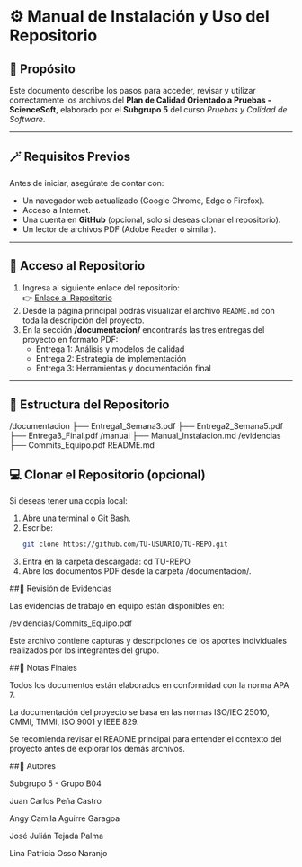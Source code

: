 # ⚙️ Manual de Instalación y Uso del Repositorio

## 🧩 Propósito
Este documento describe los pasos para acceder, revisar y utilizar correctamente los archivos del **Plan de Calidad Orientado a Pruebas - ScienceSoft**, elaborado por el **Subgrupo 5** del curso *Pruebas y Calidad de Software*.

---

## 🪄 Requisitos Previos
Antes de iniciar, asegúrate de contar con:
- Un navegador web actualizado (Google Chrome, Edge o Firefox).  
- Acceso a Internet.  
- Una cuenta en **GitHub** (opcional, solo si deseas clonar el repositorio).  
- Un lector de archivos PDF (Adobe Reader o similar).

---

## 🧭 Acceso al Repositorio
1. Ingresa al siguiente enlace del repositorio:  
   👉 [Enlace al Repositorio](https://github.com/TU-USUARIO/TU-REPO)
2. Desde la página principal podrás visualizar el archivo `README.md` con toda la descripción del proyecto.
3. En la sección **/documentacion/** encontrarás las tres entregas del proyecto en formato PDF:
   - Entrega 1: Análisis y modelos de calidad  
   - Entrega 2: Estrategia de implementación  
   - Entrega 3: Herramientas y documentación final  

---

## 🧱 Estructura del Repositorio
/documentacion
├── Entrega1_Semana3.pdf
├── Entrega2_Semana5.pdf
├── Entrega3_Final.pdf
/manual
├── Manual_Instalacion.md
/evidencias
├── Commits_Equipo.pdf
README.md

## 💻 Clonar el Repositorio (opcional)
Si deseas tener una copia local:

1. Abre una terminal o Git Bash.  
2. Escribe:
   ```bash
   git clone https://github.com/TU-USUARIO/TU-REPO.git
3. Entra en la carpeta descargada:
    cd TU-REPO
4. Abre los documentos PDF desde la carpeta /documentacion/.

##📑 Revisión de Evidencias

Las evidencias de trabajo en equipo están disponibles en:

/evidencias/Commits_Equipo.pdf

Este archivo contiene capturas y descripciones de los aportes individuales realizados por los integrantes del grupo.

##🧠 Notas Finales

Todos los documentos están elaborados en conformidad con la norma APA 7.

La documentación del proyecto se basa en las normas ISO/IEC 25010, CMMI, TMMi, ISO 9001 y IEEE 829.

Se recomienda revisar el README principal para entender el contexto del proyecto antes de explorar los demás archivos.

##👥 Autores

Subgrupo 5 - Grupo B04

Juan Carlos Peña Castro

Angy Camila Aguirre Garagoa

José Julián Tejada Palma

Lina Patricia Osso Naranjo
